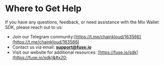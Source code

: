 # Where to Get Help

If you have any questions, feedback, or need assistance with the Mix Wallet SDK, please reach out to us:

* Join our Telegram community:[https://t.me/chainkloud/163566](https://t.me/chainkloud/163566)
* Contact us via email: [**support@fuse.io**](mailto:support@fuse.io)
* Visit our website for additional resources: [https://fuse.io/sdk](https://fuse.io/sdk)&#x20;
